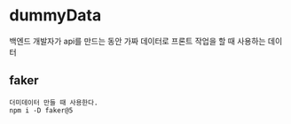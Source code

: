 # dummyData

백엔드 개발자가 api를 만드는 동안 가짜 데이터로 프론트 작업을 할 때 사용하는 데이터


## faker
```
더미데이터 만들 때 사용한다.
npm i -D faker@5 
```
